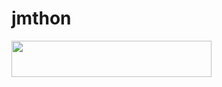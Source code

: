 # jmthon

<p align="left"><a href="https://heroku.com/deploy?template=https://github.com/Ksabkao/roz"> <img src="https://img.shields.io/badge/Deploy%20To%20Heroku-purple?style=for-the-badge&logo=heroku" width="320" height="58.45"/></a></p>
